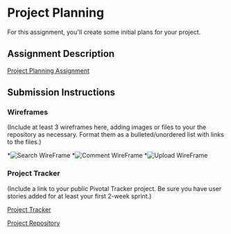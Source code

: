 # Project Planning
For this assignment, you'll create some initial plans for your project.

## Assignment Description
[Project Planning Assignment](https://education.launchcode.org/liftoff/assignments/planning/)

## Submission Instructions

### Wireframes

(Include at least 3 wireframes here, adding images or files to your the repository as necessary. Format them as a bulleted/unordered list with links to the files.)

*![Search WireFrame](IMG_20180728_222332721.jpg)
*![Comment WireFrame](IMG_20180728_222351233~2.jpg)
*![Upload WireFrame](IMG_20180728_222344677~3.jpg)

### Project Tracker

(Include a link to your public Pivotal Tracker project. Be sure you have user stories added for at least your first 2-week sprint.)

[Project Tracker](https://github.com/PhilosopherKing/philosophy/projects/1)

[Project Repository](https://github.com/PhilosopherKing/philosophy)
